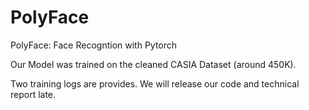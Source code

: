 # PolyFace
PolyFace: Face Recogntion with Pytorch

Our Model was trained on the cleaned CASIA Dataset (around 450K).

Two training logs are provides. We will release our code and technical report late.
